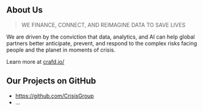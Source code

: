 ## About Us

> WE FINANCE, CONNECT, AND REIMAGINE DATA TO SAVE LIVES

We are driven by the conviction that data, analytics, and AI can help global partners better anticipate, prevent, and respond to the complex risks facing people and the planet in moments of crisis.

Learn more at [crafd.io/](https://crafd.io/)


## Our Projects on GitHub

- https://github.com/CrisisGroup
- ...
